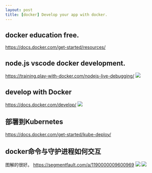 ```yaml
---
layout: post
title: [docker] Develop your app with docker.
---
```


## docker education free.
https://docs.docker.com/get-started/resources/

## node.js vscode docker development.
https://training.play-with-docker.com/nodejs-live-debugging/
![](/docs/images/2020-08-10-17-45-00.png)


## develop with Docker
https://docs.docker.com/develop/
![](/docs/images/2020-08-10-17-44-40.png)


## 部署到Kubernetes
https://docs.docker.com/get-started/kube-deploy/


## docker命令与守护进程如何交互
图解的很好。
https://segmentfault.com/a/1190000009600969
![](/docs/images/2020-08-11-08-59-58.png)
![](/docs/images/2020-08-11-08-59-46.png)